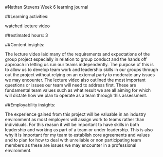 #Nathan Stevens Week 6 learning journal

##Learning activities:

watched lecture video

##estimated hours: 3

##Content insights: 

The lecture video laid many of the requirements and expectations of the group project especially in relation to group conduct and the hands off approach in letting us run our teams independently. The purpose of this is to allow us to develop team work and leadership skills in our groups through out the project without relying on an external party to moderate any issues we may encounter. The lecture video also outlined the most important questions or issues our team will need to address first. These are fundamental team values such as what result we are all aiming for which will dictate how we plan to operate as a team through this assessment.

##Employability insights:

The experience gained from this project will be valuable in an industry environment as most employers will assign work to teams rather than individuals. For this reason it will be important to have skills in both leadership and working as part of a team or under leadership. This is also why it is important for my team to establish core agreements and values and to plan for how to deal with unreliable or non participating team members as these are issues we may encounter in a professional environment.
